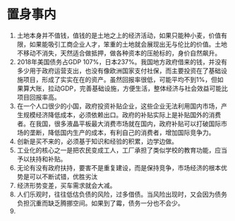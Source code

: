 # 置身事内

1. 土地本身并不值钱，值钱的是土地之上的经济活动，如果只能种小麦，价值有限，如果能吸引工商企业人才，笨重的土地就会展现出无与伦比的价值。土地不移动不消失，天然适合做抵押，做各种资本的压舱标的，身价自然飙升。
2. 2018年美国债务占GDP 107%，日本237%。我国地方政府借来的钱，并没有多少用于政府运营支出，也没有像欧洲国家支付社保，而主要投资在了基础设施项目，形成了实实在在的资产。虽然回报率很低，可能平均不到1%，但如果算大账，拉动GDP，完善基础设施，方便生活，整体经济与社会效益可能比项目回报率高。
3. 在一个人口很少的小国，政府投资补贴企业，这些企业无法利用国内市场，产生规模经济降低成本，必须依赖出口。政府的补贴实际上是补贴国外的消费者。在我国，很多液晶平板最大消费市场就在国内，政府补贴可以打破国际市场的垄断，降低国内生产的成本，有利自己的消费者，增加国际竞争力。
4. 创新是买不来的，必须基于知识和经验的积累，边学边做。
5. 工业化的核心之一是把农民变成工人，工厂承担了类似学校的教育功能，应当予以扶持和补贴。
6. 无论有没有政府扶持，要害不是重复建设，而是保持竞争，市场经济的根本优势是可以不断试错，优胜劣汰
7. 经济形势变差，买车需求就会大减。
8. 人们乐观时，往往低估负债的风险，过多借债。当风险出现时，又会因为债务负担沉重而缺乏腾挪空间。如果到了霉，债务一分也不会少。
9. 
